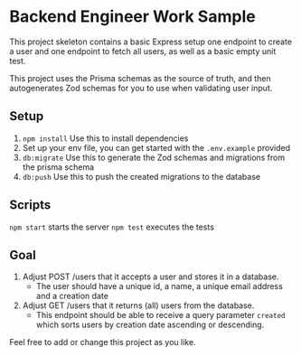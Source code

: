 # Backend Engineer Work Sample

This project skeleton contains a basic Express setup one endpoint to create a user and one endpoint to fetch all users, as well as a basic empty unit test.

This project uses the Prisma schemas as the source of truth, and then autogenerates Zod schemas for you to use when validating user input.

## Setup

1. `npm install` Use this to install dependencies
1. Set up your env file, you can get started with the `.env.example` provided
1. `db:migrate` Use this to generate the Zod schemas and migrations from the prisma schema
1. `db:push` Use this to push the created migrations to the database

## Scripts

`npm start` starts the server
`npm test` executes the tests

## Goal

1. Adjust POST /users that it accepts a user and stores it in a database.
    - The user should have a unique id, a name, a unique email address and a creation date
2. Adjust GET /users that it returns (all) users from the database.
    - This endpoint should be able to receive a query parameter `created` which sorts users by creation date ascending or descending.

Feel free to add or change this project as you like.
